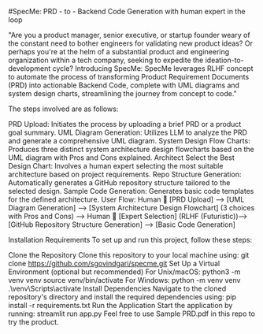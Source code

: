 #SpecMe: PRD - to - Backend Code Generation with human expert in the loop

"Are you a product manager, senior executive, or startup founder weary of the constant need to bother engineers for validating new product ideas? Or perhaps you're at the helm of a substantial product and engineering organization within a tech company, seeking to expedite the ideation-to-development cycle? Introducing SpecMe: SpecMe leverages RLHF concept to automate the process of transforming Product Requirement Documents (PRD) into actionable Backend Code, complete with UML diagrams and system design charts, streamlining the journey from concept to code."

The steps involved are as follows:

PRD Upload: Initiates the process by uploading a brief PRD or a product goal summary.
UML Diagram Generation: Utilizes LLM to analyze the PRD and generate a comprehensive UML diagram.
System Design Flow Charts: Produces three distinct system architecture design flowcharts based on the UML diagram with Pros and Cons explained.
Architect Select the Best Design Chart: Involves a human expert selecting the most suitable architecture based on project requirements.
Repo Structure Generation: Automatically generates a GitHub repository structure tailored to the selected design.
Sample Code Generation: Generates basic code templates for the defined architecture.
User Flow: Human 🙎 [PRD Upload] --> [UML Diagram Generation] --> [System Architecture Design Flowchart] (3 choices with Pros and Cons) --> Human 🙎 [Expert Selection] (RLHF (Futuristic))--> [GitHub Repository Structure Generation] --> [Basic Code Generation]

Installation Requirements
To set up and run this project, follow these steps:

Clone the Repository Clone this repository to your local machine using:
git clone https://github.com/sgovindgari/specme.git
Set Up a Virtual Environment (optional but recommended)
For Unix/macOS:
python3 -m venv venv
source venv/bin/activate
For Windows:
python -m venv venv
.\venv\Scripts\activate
Install Dependencies Navigate to the cloned repository's directory and install the required dependencies using:
pip install -r requirements.txt
Run the Application Start the application by running:
 streamlit run app.py
Feel free to use Sample PRD.pdf in this repo to try the product.
